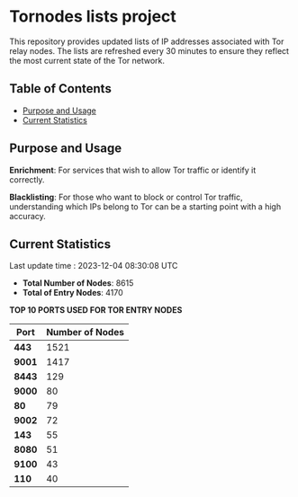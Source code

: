 # Tornodes lists project

This repository provides updated lists of IP addresses associated with Tor relay nodes. The lists are refreshed every 30 minutes to ensure they reflect the most current state of the Tor network.

## Table of Contents

- [Purpose and Usage](#purpose-and-usage)
- [Current Statistics](#current-statistics)


## Purpose and Usage

**Enrichment**: For services that wish to allow Tor traffic or identify it correctly.

**Blacklisting**: For those who want to block or control Tor traffic, understanding which IPs belong to Tor can be a starting point with a high accuracy.

## Current Statistics

Last update time : 2023-12-04 08:30:08 UTC

- **Total Number of Nodes**: 8615
- **Total of Entry Nodes**: 4170

**TOP 10 PORTS USED FOR TOR ENTRY NODES**

| **Port** | **Number of Nodes** |
|------|-----------------|
| **443**   | 1521  |
| **9001**   | 1417  |
| **8443**   | 129  |
| **9000**   | 80  |
| **80**   | 79  |
| **9002**   | 72  |
| **143**   | 55  |
| **8080**   | 51  |
| **9100**   | 43  |
| **110**   | 40  |


